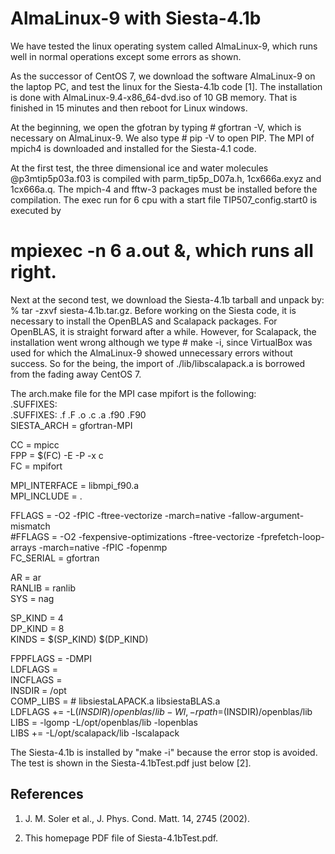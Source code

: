 # AlmaLinux-9 with Siesta-4.1b

We have tested the linux operating system called AlmaLinux-9, which 
runs well in normal operations except some errors as shown.

As the successor of CentOS 7, we download the software AlmaLinux-9 
on the laptop PC, and test the linux for the Siesta-4.1b code [1].
The installation is done with AlmaLinux-9.4-x86_64-dvd.iso
of 10 GB memory.  That is finished in 15 minutes and then reboot
for Linux windows.

At the beginning, we open the gfotran by typing # gfortran -V, which
is necessary on AlmaLinux-9. We also type # pip -V to open PIP.
The MPI of mpich4 is downloaded and installed for the Siesta-4.1 code.

At the first test, the three dimensional ice and water molecules 
@p3mtip5p03a.f03 is compiled with parm_tip5p_D07a.h, 1cx666a.exyz and 1cx666a.q. 
The mpich-4 and fftw-3 packages must be installed before the compilation. 
The exec run for 6 cpu with a start file TIP507_config.start0 is executed by 
# mpiexec -n 6 a.out &, which runs all right.

Next at the second test, we download the Siesta-4.1b tarball and unpack by:  
% tar -zxvf siesta-4.1b.tar.gz. Before working on the Siesta code, 
it is necessary to install the OpenBLAS and Scalapack packages.
For OpenBLAS, it is straight forward after a while.
However, for Scalapack, the installation went wrong although 
we type # make -i, since VirtualBox was used for which 
the AlmaLinux-9 showed unnecessary errors without success.
So for the being, the import of ./lib/libscalapack.a is borrowed from 
the fading away CentOS 7.

The arch.make file for the MPI case mpifort is the following:  
  .SUFFIXES:  
  .SUFFIXES: .f .F .o .c .a .f90 .F90  
  SIESTA_ARCH = gfortran-MPI  

  CC = mpicc  
  FPP = $(FC) -E -P -x c  
  FC = mpifort  

  MPI_INTERFACE = libmpi_f90.a  
  MPI_INCLUDE = .   

  FFLAGS = -O2 -fPIC -ftree-vectorize -march=native -fallow-argument-mismatch  
 #FFLAGS = -O2 -fexpensive-optimizations -ftree-vectorize -fprefetch-loop-arrays -march=native -fPIC -fopenmp  
  FC_SERIAL = gfortran  

  AR = ar  
  RANLIB = ranlib  
  SYS = nag  

  SP_KIND = 4  
  DP_KIND = 8  
  KINDS   = $(SP_KIND) $(DP_KIND)   
  
  FPPFLAGS = -DMPI   
  LDFLAGS  =  
  INCFLAGS =  
  INSDIR = /opt  
  COMP_LIBS =     # libsiestaLAPACK.a libsiestaBLAS.a  
  LDFLAGS += -L$(INSDIR)/openblas/lib -Wl,-rpath=$(INSDIR)/openblas/lib  
  LIBS = -lgomp -L/opt/openblas/lib -lopenblas  
  LIBS += -L/opt/scalapack/lib -lscalapack  

The Siesta-4.1b is installed by "make -i" because the error stop is avoided.
The test is shown in the Siesta-4.1bTest.pdf just below [2].


## References

1. J. M. Soler et al., J. Phys. Cond. Matt. 14, 2745 (2002).

2. This homepage PDF file of Siesta-4.1bTest.pdf. 
